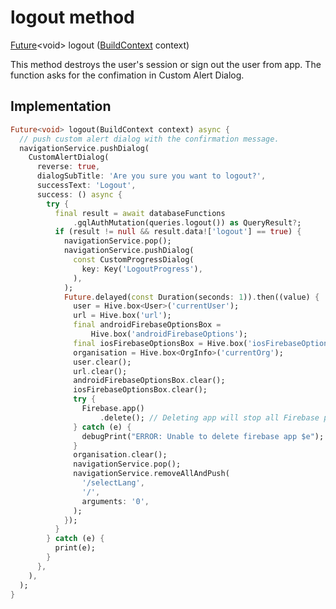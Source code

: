


# logout method








[Future](https://api.flutter.dev/flutter/dart-async/Future-class.html)&lt;void> logout
([BuildContext](https://api.flutter.dev/flutter/widgets/BuildContext-class.html) context)





<p>This method destroys the user's session or sign out the user from app.
The function asks for the confimation in Custom Alert Dialog.</p>



## Implementation

```dart
Future<void> logout(BuildContext context) async {
  // push custom alert dialog with the confirmation message.
  navigationService.pushDialog(
    CustomAlertDialog(
      reverse: true,
      dialogSubTitle: 'Are you sure you want to logout?',
      successText: 'Logout',
      success: () async {
        try {
          final result = await databaseFunctions
              .gqlAuthMutation(queries.logout()) as QueryResult?;
          if (result != null && result.data!['logout'] == true) {
            navigationService.pop();
            navigationService.pushDialog(
              const CustomProgressDialog(
                key: Key('LogoutProgress'),
              ),
            );
            Future.delayed(const Duration(seconds: 1)).then((value) {
              user = Hive.box<User>('currentUser');
              url = Hive.box('url');
              final androidFirebaseOptionsBox =
                  Hive.box('androidFirebaseOptions');
              final iosFirebaseOptionsBox = Hive.box('iosFirebaseOptions');
              organisation = Hive.box<OrgInfo>('currentOrg');
              user.clear();
              url.clear();
              androidFirebaseOptionsBox.clear();
              iosFirebaseOptionsBox.clear();
              try {
                Firebase.app()
                    .delete(); // Deleting app will stop all Firebase plugins
              } catch (e) {
                debugPrint("ERROR: Unable to delete firebase app $e");
              }
              organisation.clear();
              navigationService.pop();
              navigationService.removeAllAndPush(
                '/selectLang',
                '/',
                arguments: '0',
              );
            });
          }
        } catch (e) {
          print(e);
        }
      },
    ),
  );
}
```








